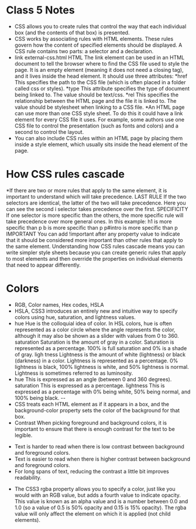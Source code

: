# Class 5 Notes

* CSS allows you to create rules that control the
way that each individual box (and the contents
of that box) is presented.
* CSS works by associating rules with HTML elements. These rules govern
how the content of specified elements should be displayed. A CSS rule contains two parts: a selector and a declaration.
* link external-css.html HTML
The link element can be used
in an HTML document to tell the
browser where to find the CSS
file used to style the page. It is an
empty element (meaning it does
not need a closing tag), and it
lives inside the head element.
It should use three attributes:
*href
This specifies the path to the
CSS file (which is often placed in
a folder called css or styles).
*type
This attribute specifies the type
of document being linked to. The
value should be text/css.
*rel
This specifies the relationship
between the HTML page and
the file it is linked to. The value
should be stylesheet when
linking to a CSS file.
*An HTML page can use more
than one CSS style sheet. To
do this it could have a link
element for every CSS file it
uses. For example, some authors
use one CSS file to control the
presentation (such as fonts and
colors) and a second to control
the layout.
* You can also include CSS rules
within an HTML page by placing
them inside a style element,
which usually sits inside the
head element of the page.


# How CSS rules cascade 

*If there are two or more rules
that apply to the same element,
it is important to understand
which will take precedence.
LAST RULE
If the two selectors are identical,
the latter of the two will take
precedence. Here you can see
the second i selector takes
precedence over the first.
SPECIFICITY
If one selector is more specific
than the others, the more
specific rule will take precedence
over more general ones. In this
example:
h1 is more specific than 
p b is more specific than p
p#intro is more specific than p
IMPORTANT
You can add !important after
any property value to indicate
that it should be considered
more important than other rules
that apply to the same element.
Understanding how CSS rules
cascade means you can write
simpler style sheets because
you can create generic rules
that apply to most elements and
then override the properties on
individual elements that need to
appear differently.

# Colors

* RGB, Color names, Hex codes, HSLA
* HSLA, CSS3 introduces an entirely new and intuitive
way to specify colors using hue, saturation,
and lightness values.
* hue
Hue is the colloquial idea of
color. In HSL colors, hue is often
represented as a color circle
where the angle represents the
color, although it may also be
shown as a slider with values
from 0 to 360.
saturation
Saturation is the amount of
gray in a color. Saturation is
represented as a percentage.
100% is full saturation and 0%
is a shade of gray.
ligh tness
Lightness is the amount of
white (lightness) or black
(darkness) in a color. Lightness
is represented as a percentage.
0% lightness is black, 100%
lightness is white, and 50%
lightness is normal. Lightness
is sometimes referred to as
luminosity.
* hue
This is expressed as an angle
(between 0 and 360 degrees).
saturation
This is expressed as a
percentage.
lightness
This is expressed as a
percentage with 0% being white,
50% being normal, and 100%
being black.
--
* CSS treats each HTML element
as if it appears in a box, and the
background-color property
sets the color of the background
for that box.
* Contrast
When picking foreground and background
colors, it is important to ensure that there is
enough contrast for the text to be legible.
- Text is harder to read when
there is low contrast between
background and foreground
colors.
- Text is easier to read when
there is higher contrast between
background and foreground
colors.
- For long spans of text, reducing
the contrast a little bit improves
readability.
* The CSS3 rgba property allows
you to specify a color, just like
you would with an RGB value,
but adds a fourth value to
indicate opacity. This value is
known as an alpha value and is
a number between 0.0 and 1.0
(so a value of 0.5 is 50% opacity
and 0.15 is 15% opacity). The
rgba value will only affect the
element on which it is applied
(not child elements).
